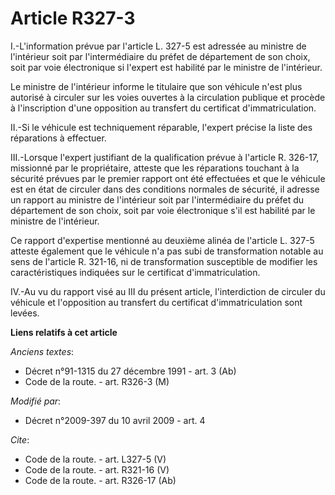 # Article R327-3

I.-L'information prévue par l'article L. 327-5 est adressée au ministre de l'intérieur soit par l'intermédiaire du préfet de
département de son choix, soit par voie électronique si l'expert est habilité par le ministre de l'intérieur. 

Le ministre de l'intérieur informe le titulaire que son véhicule n'est plus autorisé à circuler sur les voies ouvertes à la
circulation publique et procède à l'inscription d'une opposition au transfert du certificat d'immatriculation. 

II.-Si le véhicule est techniquement réparable, l'expert précise la liste des réparations à effectuer. 

III.-Lorsque l'expert justifiant de la qualification prévue à l'article R. 326-17, missionné par le propriétaire, atteste que
les réparations touchant à la sécurité prévues par le premier rapport ont été effectuées et que le véhicule est en état de
circuler dans des conditions normales de sécurité, il adresse un rapport au ministre de l'intérieur soit par l'intermédiaire
du préfet du département de son choix, soit par voie électronique s'il est habilité par le ministre de l'intérieur. 

Ce rapport d'expertise mentionné au deuxième alinéa de l'article L. 327-5 atteste également que le véhicule n'a pas subi de
transformation notable au sens de l'article R. 321-16, ni de transformation susceptible de modifier les caractéristiques
indiquées sur le certificat d'immatriculation. 

IV.-Au vu du rapport visé au III du présent article, l'interdiction de circuler du véhicule et l'opposition au transfert du
certificat d'immatriculation sont levées.

**Liens relatifs à cet article**

_Anciens textes_:

  - Décret n°91-1315 du 27 décembre 1991 - art. 3 (Ab)
  - Code de la route. - art. R326-3 (M)

_Modifié par_:

  - Décret n°2009-397 du 10 avril 2009 - art. 4

_Cite_:

  - Code de la route. - art. L327-5 (V)
  - Code de la route. - art. R321-16 (V)
  - Code de la route. - art. R326-17 (Ab)

